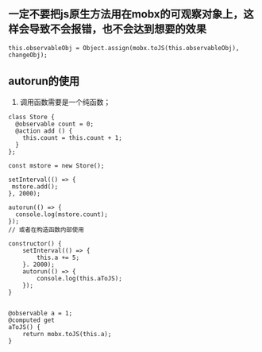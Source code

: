 


## 一定不要把js原生方法用在mobx的可观察对象上，这样会导致不会报错，也不会达到想要的效果

```
this.observableObj = Object.assign(mobx.toJS(this.observableObj), changeObj);
```

## autorun的使用
1. 调用函数需要是一个纯函数；

```
class Store {
  @observable count = 0;
  @action add () {
    this.count = this.count + 1;
  }
};

const mstore = new Store();

setInterval(() => {
 mstore.add();
}, 2000);

autorun(() => {
  console.log(mstore.count);
});
// 或者在构造函数内部使用

constructor() {
    setInterval(() => {
        this.a += 5;
    }. 2000);
    autorun(() => {
        console.log(this.aToJS);
    });
}


@observable a = 1;
@computed get 
aToJS() {
    return mobx.toJS(this.a);
}

```
